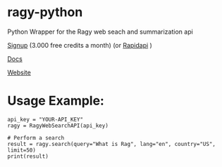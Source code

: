 # ragy-python
 Python Wrapper for the Ragy web seach and summarization api
 
 [Signup](https://www.ragy.ai/signup) (3.000 free credits a month) (or [Rapidapi](https://rapidapi.com/pschinkel80/api/ragy-search) )
 
 [Docs](https://www.ragy.ai/docs)
 
 [Website](https://www.ragy.ai/)

# Usage Example:
    api_key = "YOUR-API_KEY"
    ragy = RagyWebSearchAPI(api_key)

    # Perform a search
    result = ragy.search(query="What is Rag", lang="en", country="US", limit=50)
    print(result)


